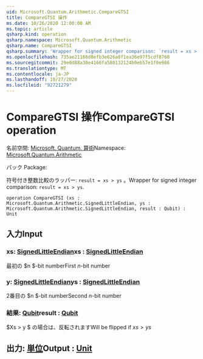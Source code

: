 ```yaml
---
uid: Microsoft.Quantum.Arithmetic.CompareGTSI
title: CompareGTSI 操作
ms.date: 10/26/2020 12:00:00 AM
ms.topic: article
qsharp.kind: operation
qsharp.namespace: Microsoft.Quantum.Arithmetic
qsharp.name: CompareGTSI
qsharp.summary: 'Wrapper for signed integer comparison: `result = xs > ys`.'
ms.openlocfilehash: 735ae21168d8efb3e626a8f1ea36e97f5cdf8760
ms.sourcegitcommit: 29e0d88a30e4166fa580132124b0eb57e1f0e986
ms.translationtype: MT
ms.contentlocale: ja-JP
ms.lasthandoff: 10/27/2020
ms.locfileid: "92721279"
---
```

# <a name="comparegtsi-operation"></a><span data-ttu-id="8c980-102">CompareGTSI 操作</span><span class="sxs-lookup"><span data-stu-id="8c980-102">CompareGTSI operation</span></span>

<span data-ttu-id="8c980-103">名前空間: [Microsoft. Quantum. 算術](xref:Microsoft.Quantum.Arithmetic)</span><span class="sxs-lookup"><span data-stu-id="8c980-103">Namespace: [Microsoft.Quantum.Arithmetic](xref:Microsoft.Quantum.Arithmetic)</span></span>

<span data-ttu-id="8c980-104">パック [](https://nuget.org/packages/)</span><span class="sxs-lookup"><span data-stu-id="8c980-104">Package: [](https://nuget.org/packages/)</span></span>


<span data-ttu-id="8c980-105">符号付き整数比較のラッパー: `result = xs > ys` 。</span><span class="sxs-lookup"><span data-stu-id="8c980-105">Wrapper for signed integer comparison: `result = xs > ys`.</span></span>

```qsharp
operation CompareGTSI (xs : Microsoft.Quantum.Arithmetic.SignedLittleEndian, ys : Microsoft.Quantum.Arithmetic.SignedLittleEndian, result : Qubit) : Unit
```


## <a name="input"></a><span data-ttu-id="8c980-106">入力</span><span class="sxs-lookup"><span data-stu-id="8c980-106">Input</span></span>

### <a name="xs--signedlittleendian"></a><span data-ttu-id="8c980-107">xs: [SignedLittleEndian](xref:Microsoft.Quantum.Arithmetic.SignedLittleEndian)</span><span class="sxs-lookup"><span data-stu-id="8c980-107">xs : [SignedLittleEndian](xref:Microsoft.Quantum.Arithmetic.SignedLittleEndian)</span></span>

<span data-ttu-id="8c980-108">最初の $n $-bit number</span><span class="sxs-lookup"><span data-stu-id="8c980-108">First $n$-bit number</span></span>


### <a name="ys--signedlittleendian"></a><span data-ttu-id="8c980-109">y: [SignedLittleEndian](xref:Microsoft.Quantum.Arithmetic.SignedLittleEndian)</span><span class="sxs-lookup"><span data-stu-id="8c980-109">ys : [SignedLittleEndian](xref:Microsoft.Quantum.Arithmetic.SignedLittleEndian)</span></span>

<span data-ttu-id="8c980-110">2番目の $n $-bit number</span><span class="sxs-lookup"><span data-stu-id="8c980-110">Second $n$-bit number</span></span>


### <a name="result--qubit"></a><span data-ttu-id="8c980-111">結果: [Qubit](xref:microsoft.quantum.lang-ref.qubit)</span><span class="sxs-lookup"><span data-stu-id="8c980-111">result : [Qubit](xref:microsoft.quantum.lang-ref.qubit)</span></span>

<span data-ttu-id="8c980-112">$Xs > y $ の場合は、反転されます</span><span class="sxs-lookup"><span data-stu-id="8c980-112">Will be flipped if $xs > ys$</span></span>



## <a name="output--unit"></a><span data-ttu-id="8c980-113">出力: [単位](xref:microsoft.quantum.lang-ref.unit)</span><span class="sxs-lookup"><span data-stu-id="8c980-113">Output : [Unit](xref:microsoft.quantum.lang-ref.unit)</span></span>

